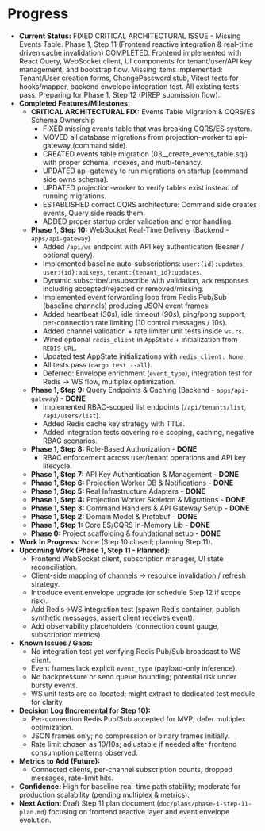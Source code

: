 # Progress

* **Current Status:** FIXED CRITICAL ARCHITECTURAL ISSUE - Missing Events Table. Phase 1, Step 11 (Frontend reactive integration & real-time driven cache invalidation) COMPLETED. Frontend implemented with React Query, WebSocket client, UI components for tenant/user/API key management, and bootstrap flow. Missing items implemented: Tenant/User creation forms, ChangePassword stub, Vitest tests for hooks/mapper, backend envelope integration test. All existing tests pass. Preparing for Phase 1, Step 12 (PIREP submission flow).
* **Completed Features/Milestones:**
  * **CRITICAL ARCHITECTURAL FIX:** Events Table Migration & CQRS/ES Schema Ownership
    * FIXED missing events table that was breaking CQRS/ES system.
    * MOVED all database migrations from projection-worker to api-gateway (command side).
    * CREATED events table migration (03__create_events_table.sql) with proper schema, indexes, and multi-tenancy.
    * UPDATED api-gateway to run migrations on startup (command side owns schema).
    * UPDATED projection-worker to verify tables exist instead of running migrations.
    * ESTABLISHED correct CQRS architecture: Command side creates events, Query side reads them.
    * ADDED proper startup order validation and error handling.
  * **Phase 1, Step 10:** WebSocket Real-Time Delivery (Backend - `apps/api-gateway`)
    * Added `/api/ws` endpoint with API key authentication (Bearer / optional query).
    * Implemented baseline auto-subscriptions: `user:{id}:updates`, `user:{id}:apikeys`, `tenant:{tenant_id}:updates`.
    * Dynamic subscribe/unsubscribe with validation, `ack` responses including accepted/rejected or removed/missing.
    * Implemented event forwarding loop from Redis Pub/Sub (baseline channels) producing JSON event frames.
    * Added heartbeat (30s), idle timeout (90s), ping/pong support, per-connection rate limiting (10 control messages / 10s).
    * Added channel validation + rate limiter unit tests inside `ws.rs`.
    * Wired optional `redis_client` in `AppState` + initialization from `REDIS_URL`.
    * Updated test AppState initializations with `redis_client: None`.
    * All tests pass (`cargo test --all`).
    * Deferred: Envelope enrichment (`event_type`), integration test for Redis → WS flow, multiplex optimization.
  * **Phase 1, Step 9:** Query Endpoints & Caching (Backend - `apps/api-gateway`) - **DONE**
    * Implemented RBAC-scoped list endpoints (`/api/tenants/list`, `/api/users/list`).
    * Added Redis cache key strategy with TTLs.
    * Added integration tests covering role scoping, caching, negative RBAC scenarios.
  * **Phase 1, Step 8:** Role-Based Authorization - **DONE**
    * RBAC enforcement across user/tenant operations and API key lifecycle.
  * **Phase 1, Step 7:** API Key Authentication & Management - **DONE**
  * **Phase 1, Step 6:** Projection Worker DB & Notifications - **DONE**
  * **Phase 1, Step 5:** Real Infrastructure Adapters - **DONE**
  * **Phase 1, Step 4:** Projection Worker Skeleton & Migrations - **DONE**
  * **Phase 1, Step 3:** Command Handlers & API Gateway Setup - **DONE**
  * **Phase 1, Step 2:** Domain Model & Protobuf - **DONE**
  * **Phase 1, Step 1:** Core ES/CQRS In-Memory Lib - **DONE**
  * **Phase 0:** Project scaffolding & foundational setup - **DONE**
* **Work In Progress:** None (Step 10 closed; planning Step 11).
* **Upcoming Work (Phase 1, Step 11 - Planned):**
  * Frontend WebSocket client, subscription manager, UI state reconciliation.
  * Client-side mapping of channels -> resource invalidation / refresh strategy.
  * Introduce event envelope upgrade (or schedule Step 12 if scope risk).
  * Add Redis→WS integration test (spawn Redis container, publish synthetic messages, assert client receives event).
  * Add observability placeholders (connection count gauge, subscription metrics).
* **Known Issues / Gaps:**
  * No integration test yet verifying Redis Pub/Sub broadcast to WS client.
  * Event frames lack explicit `event_type` (payload-only inference).
  * No backpressure or send queue bounding; potential risk under bursty events.
  * WS unit tests are co-located; might extract to dedicated test module for clarity.
* **Decision Log (Incremental for Step 10):**
  * Per-connection Redis Pub/Sub accepted for MVP; defer multiplex optimization.
  * JSON frames only; no compression or binary frames initially.
  * Rate limit chosen as 10/10s; adjustable if needed after frontend consumption patterns observed.
* **Metrics to Add (Future):**
  * Connected clients, per-channel subscription counts, dropped messages, rate-limit hits.
* **Confidence:** High for baseline real-time path stability; moderate for production scalability (pending multiplex & metrics).
* **Next Action:** Draft Step 11 plan document (`doc/plans/phase-1-step-11-plan.md`) focusing on frontend reactive layer and event envelope evolution.
